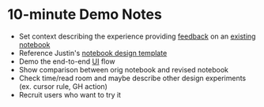 # 10-minute Demo Notes

* Set context describing the experience providing [feedback](/design-path/prd/InstructLab-POC-Feedback.md) on an [existing notebook](/example-notebooks/instructlab-knowledge/og-instructlab-knowledge.ipynb)
* Reference Justin's [notebook design template](design-path/prd/justins-review-framework.md)
* Demo the end-to-end [UI](http://localhost:5174/) flow
* Show comparison between orig notebook and revised notebook
* Check time/read room and maybe describe other design experiments (ex. cursor rule, GH action)
* Recruit users who want to try it
